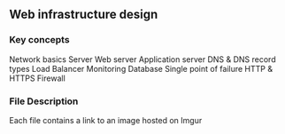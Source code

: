 ## Web infrastructure design
### Key concepts
Network basics
Server
Web server
Application server
DNS & DNS record types
Load Balancer
Monitoring
Database
Single point of failure
HTTP & HTTPS
Firewall
### File Description
Each file contains a link to an image hosted on Imgur
